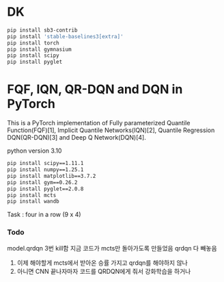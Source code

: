 # DK

```bash
pip install sb3-contrib
pip install 'stable-baselines3[extra]'
pip install torch
pip install gymnasium
pip install scipy
pip install pyglet
```

# FQF, IQN, QR-DQN and DQN in PyTorch

This is a PyTorch implementation of Fully parameterized Quantile Function(FQF)[1], Implicit Quantile Networks(IQN)[2], Quantile Regression DQN(QR-DQN)[3] and Deep Q Network(DQN)[4].

python version 3.10

```bash
pip install scipy==1.11.1
pip install numpy==1.25.1
pip install matplotlib==3.7.2
pip install gym==0.26.2
pip install pyglet==2.0.8
pip install mcts
pip install wandb
```

Task : four in a row (9 x 4)


### Todo

model.qrdqn 3번 kill함 
지금 코드가 mcts만 돌아가도록 만들었음
qrdqn 다 빼놓음
1. 이제 해야할게 mcts에서 받아온 승률 가지고 qrdqn를 해야하지 않나
2. 아니면 CNN 끝나자마자 코드를 QRDQN에게 줘서 강화학습을 하거나 




